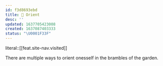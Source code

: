 ```yaml
---
id: f3d8693ebd
title: 🧭 Orient
desc: ''
updated: 1637705423008
created: 1637087403333
status: "\U0001F33F"
---
```


literal::[[feat.site-nav.visited]]


There are multiple ways to orient onesself in the brambles of the garden.
